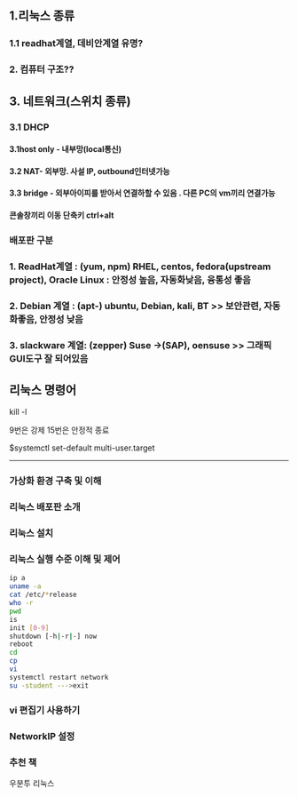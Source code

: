 ## 1.리눅스 종류
### 1.1 readhat계열, 데비안계열 유명?

### 2. 컴퓨터 구조??


## 3. 네트워크(스위치 종류)

### 3.1 DHCP

#### 3.1host only - 내부망(local통신)
#### 3.2 NAT- 외부망. 사설 IP, outbound인터넷가능
#### 3.3 bridge - 외부아이피를 받아서 연결하할 수 있음 . 다른 PC의 vm끼리 연결가능

#### 콘솔창끼리 이동 단축키 ctrl+alt

### 배포판 구분
### 1. ReadHat계열 : (yum, npm) RHEL, centos, fedora(upstream project), Oracle Linux : 안정성 높음, 자동화낮음, 융통성 좋음
### 2. Debian 계열 : (apt-) ubuntu, Debian, kali, BT >> 보안관련, 자동화좋음, 안정성 낮음
### 3. slackware 계열: (zepper) Suse ->(SAP), oensuse  >> 그래픽 GUI도구 잘 되어있음

## 리눅스 명령어

 kill -l
 
 9번은 강제 15번은 안정적 종료
 
 $systemctl set-default multi-user.target
 
 
-------
### 가상화 환경 구축 및 이해
### 리눅스 배포판 소개
### 리눅스 설치
### 리눅스 실행 수준 이해 및 제어
```bash
ip a
uname -a
cat /etc/*release
who -r
pwd
is
init [0-9]
shutdown [-h|-r|-] now
reboot
cd
cp
vi
systemctl restart network
su -student --->exit
```
### vi 편집기 사용하기
### NetworkIP 설정

### 추천 책
우분투 리눅스
